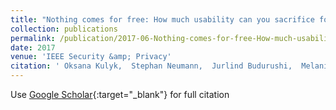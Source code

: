 ```yaml
---
title: "Nothing comes for free: How much usability can you sacrifice for security?"
collection: publications
permalink: /publication/2017-06-Nothing-comes-for-free-How-much-usability-can-you-sacrifice-for-security
date: 2017
venue: 'IEEE Security &amp; Privacy'
citation: ' Oksana Kulyk,  Stephan Neumann,  Jurlind Budurushi,  Melanie Volkamer, &quot;Nothing comes for free: How much usability can you sacrifice for security?.&quot; IEEE Security &amp;amp; Privacy, 2017.'
---
```

Use [Google Scholar](https://scholar.google.com/scholar?q=Nothing+comes+for+free:+How+much+usability+can+you+sacrifice+for+security?){:target="_blank"} for full citation
